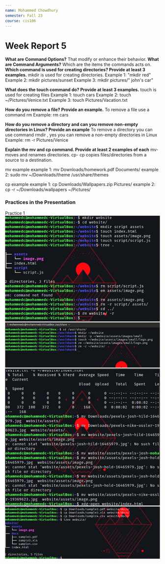 ```yaml
---
name: Mohammed Chowdhury
semester: Fall 23
course: cis106
---
```


# Week Report 5


**What are Command Options?**
That modify or enhance their behavior.
**What are Command Arguments?**
Which are the items the commands acts on.
**Which command is used for creating directories? Provide at least 3 examples.**
mkdir is used for creating directories.
Example 1: "mkdir red"
Example 2: mkdir pictures/sunset
Example 3: mkdir pictures/" john's car"

**What does the touch command do? Provide at least 3 examples.**
touch is used for creating files
Example 1: touch cars
Example 2: touch ~/Pictures/Venice.txt
Example 3: touch Pictures/Vacation.txt

**How do you remove a file? Provide an example.**
To remove a file use a command rm
Example: rm cars

**How do you remove a directory and can you remove non-empty directories in Linux? Provide an example**
To remove a directory you can use command rmdir , yes you can remove a non-empty directories in Linux 
Example: rm -r Pictures/Venice

**Explain the mv and cp command. Provide at least 2 examples of each**
mv- moves and renames directories.
cp- cp copies files/directories from a source to a destination.

mv example
example 1: mv Downloads/homework.pdf Documents/
example 2: sudo mv ~/Downloads/theme /usr/share/themes

cp example
example 1: cp Downloads/Wallpapers.zip Pictures/
example 2: cp -r ~/Downloads/wallpapers ~/Pictures/



### Practices in the Presentation

Practice 1
![Practice1](wr5-p1.png)
![Practice2](wr5-p2.png)
![Practice3](wr5-p3.png)
![Practice4](wr5-p4.png)
